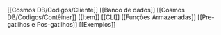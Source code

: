 [[Cosmos DB/Codigos/Cliente]]
[[Banco de dados]]
[[Cosmos DB/Codigos/Contêiner]]
[[Item]]
[[CLI]]
[[Funções Armazenadas]]
[[Pre-gatilhos e Pos-gatilhos]]
[[Exemplos]]


